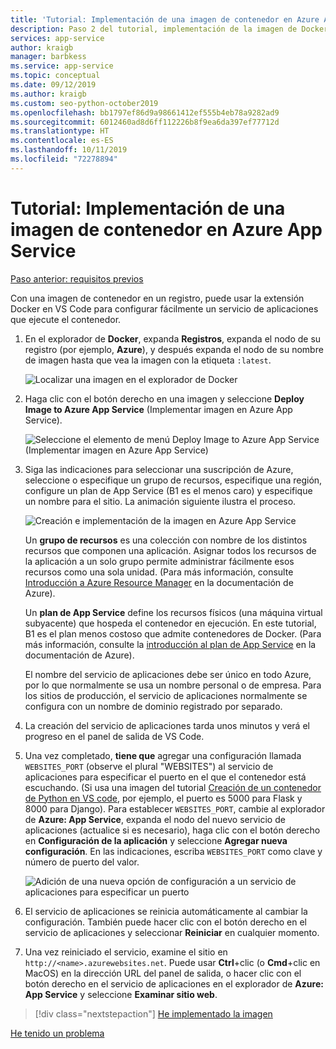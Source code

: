 ```yaml
---
title: 'Tutorial: Implementación de una imagen de contenedor en Azure App Service con Visual Studio Code'
description: Paso 2 del tutorial, implementación de la imagen de Docker real en Azure App Service desde un registro de contenedor.
services: app-service
author: kraigb
manager: barbkess
ms.service: app-service
ms.topic: conceptual
ms.date: 09/12/2019
ms.author: kraigb
ms.custom: seo-python-october2019
ms.openlocfilehash: bb1797ef86d9a98661412ef555b4eb78a9282ad9
ms.sourcegitcommit: 6012460ad8d6ff112226b8f9ea6da397ef77712d
ms.translationtype: HT
ms.contentlocale: es-ES
ms.lasthandoff: 10/11/2019
ms.locfileid: "72278894"
---
```

# <a name="tutorial-deploy-a-container-image-to-azure-app-service"></a>Tutorial: Implementación de una imagen de contenedor en Azure App Service

[Paso anterior: requisitos previos](tutorial-deploy-containers-01.md)

Con una imagen de contenedor en un registro, puede usar la extensión Docker en VS Code para configurar fácilmente un servicio de aplicaciones que ejecute el contenedor.

1. En el explorador de **Docker**, expanda **Registros**, expanda el nodo de su registro (por ejemplo, **Azure**), y después expanda el nodo de su nombre de imagen hasta que vea la imagen con la etiqueta `:latest`.

    ![Localizar una imagen en el explorador de Docker](media/deploy-containers/find-image-to-deploy-in-docker-explorer.png)

1. Haga clic con el botón derecho en una imagen y seleccione **Deploy Image to Azure App Service** (Implementar imagen en Azure App Service).

    ![Seleccione el elemento de menú Deploy Image to Azure App Service (Implementar imagen en Azure App Service)](media/deploy-containers/deploy-image-to-azure-app-service-with-docker-explorer.png)

1. Siga las indicaciones para seleccionar una suscripción de Azure, seleccione o especifique un grupo de recursos, especifique una región, configure un plan de App Service (B1 es el menos caro) y especifique un nombre para el sitio. La animación siguiente ilustra el proceso.

    ![Creación e implementación de la imagen en Azure App Service](media/deploy-containers/deploy-image-to-azure-app-service.gif)

    Un **grupo de recursos** es una colección con nombre de los distintos recursos que componen una aplicación. Asignar todos los recursos de la aplicación a un solo grupo permite administrar fácilmente esos recursos como una sola unidad. (Para más información, consulte [Introducción a Azure Resource Manager](https://docs.microsoft.com/azure/azure-resource-manager/resource-group-overview) en la documentación de Azure).

    Un **plan de App Service** define los recursos físicos (una máquina virtual subyacente) que hospeda el contenedor en ejecución. En este tutorial, B1 es el plan menos costoso que admite contenedores de Docker. (Para más información, consulte la [introducción al plan de App Service](https://docs.microsoft.com/azure/app-service/azure-web-sites-web-hosting-plans-in-depth-overview) en la documentación de Azure).

    El nombre del servicio de aplicaciones debe ser único en todo Azure, por lo que normalmente se usa un nombre personal o de empresa. Para los sitios de producción, el servicio de aplicaciones normalmente se configura con un nombre de dominio registrado por separado.

1. La creación del servicio de aplicaciones tarda unos minutos y verá el progreso en el panel de salida de VS Code.

1. Una vez completado, **tiene que** agregar una configuración llamada `WEBSITES_PORT` (observe el plural "WEBSITES") al servicio de aplicaciones para especificar el puerto en el que el contenedor está escuchando. (Si usa una imagen del tutorial [Creación de un contenedor de Python en VS code](https://code.visualstudio.com/docs/python/tutorial-create-container), por ejemplo, el puerto es 5000 para Flask y 8000 para Django). Para establecer `WEBSITES_PORT`, cambie al explorador de **Azure: App Service**, expanda el nodo del nuevo servicio de aplicaciones (actualice si es necesario), haga clic con el botón derecho en **Configuración de la aplicación** y seleccione **Agregar nueva configuración**. En las indicaciones, escriba `WEBSITES_PORT` como clave y número de puerto del valor.

    ![Adición de una nueva opción de configuración a un servicio de aplicaciones para especificar un puerto](media/deploy-containers/add-new-setting-in-app-service-settings-explorer.png)

1. El servicio de aplicaciones se reinicia automáticamente al cambiar la configuración. También puede hacer clic con el botón derecho en el servicio de aplicaciones y seleccionar **Reiniciar** en cualquier momento.

1. Una vez reiniciado el servicio, examine el sitio en `http://<name>.azurewebsites.net`. Puede usar **Ctrl**+clic (o **Cmd**+clic en MacOS) en la dirección URL del panel de salida, o hacer clic con el botón derecho en el servicio de aplicaciones en el explorador de **Azure: App Service** y seleccione **Examinar sitio web**.

> [!div class="nextstepaction"]
> [He implementado la imagen](tutorial-deploy-containers-03.md)

[He tenido un problema](https://www.research.net/r/PWZWZ52?tutorial=vscode-appservice-containers&step=02-deploy-container)
